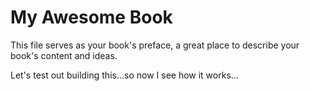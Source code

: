 # My Awesome Book

This file serves as your book's preface, a great place to describe your book's content and ideas.

Let's test out building this...so now I see how it works...

